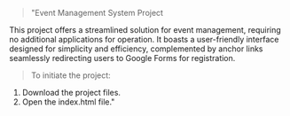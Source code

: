 >"Event Management System Project

  This project offers a streamlined solution for event management, requiring no additional applications for operation. It boasts a user-friendly interface designed for simplicity and efficiency, complemented by anchor links seamlessly 
  redirecting users to Google Forms for registration.

> To initiate the project:

  1. Download the project files.
  2. Open the index.html file."
